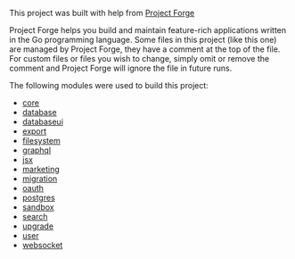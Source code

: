 <!--- Content managed by Project Forge, see [projectforge.md] for details. -->
This project was built with help from [Project Forge](https://projectforge.dev)

Project Forge helps you build and maintain feature-rich applications written in the Go programming language. 
Some files in this project (like this one) are managed by Project Forge, they have a comment at the top of the file.
For custom files or files you wish to change, simply omit or remove the comment and Project Forge will ignore the file in future runs.

The following modules were used to build this project:

- [core](./doc/module/core.md)
- [database](./doc/module/database.md)
- [databaseui](./doc/module/databaseui.md)
- [export](./doc/module/export.md)
- [filesystem](./doc/module/filesystem.md)
- [graphql](./doc/module/graphql.md)
- [jsx](./doc/module/jsx.md)
- [marketing](./doc/module/marketing.md)
- [migration](./doc/module/migration.md)
- [oauth](./doc/module/oauth.md)
- [postgres](./doc/module/postgres.md)
- [sandbox](./doc/module/sandbox.md)
- [search](./doc/module/search.md)
- [upgrade](./doc/module/upgrade.md)
- [user](./doc/module/user.md)
- [websocket](./doc/module/websocket.md)
